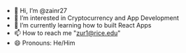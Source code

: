 - 👋 Hi, I’m @zainr27
- 👀 I’m interested in Cryptocurrency and App Development
- 🌱 I’m currently learning how to built React Apps
- 📫 How to reach me "zur1@rice.edu"
- 😄 Pronouns: He/Him

<!---
zainr27/zainr27 is a ✨ special ✨ repository because its `README.md` (this file) appears on your GitHub profile.
You can click the Preview link to take a look at your changes.
--->
